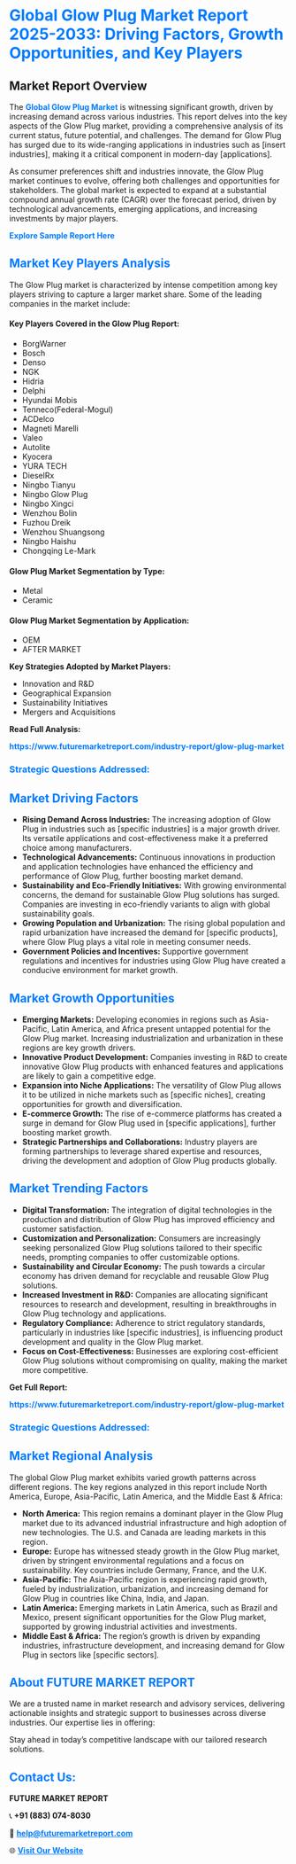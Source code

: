 <h1 style="color: #007BFF;">Global Glow Plug Market Report 2025-2033: Driving Factors, Growth Opportunities, and Key Players</h1>

<section id="overview">
<h2>Market Report Overview</h2>
<p>The <a href="https://www.futuremarketreport.com/industry-report/glow-plug-market" style="color: #007BFF; text-decoration: none;"><strong>Global Glow Plug Market</strong></a> is witnessing significant growth, driven by increasing demand across various industries. This report delves into the key aspects of the Glow Plug market, providing a comprehensive analysis of its current status, future potential, and challenges. The demand for Glow Plug has surged due to its wide-ranging applications in industries such as [insert industries], making it a critical component in modern-day [applications].</p>
<p>As consumer preferences shift and industries innovate, the Glow Plug market continues to evolve, offering both challenges and opportunities for stakeholders. The global market is expected to expand at a substantial compound annual growth rate (CAGR) over the forecast period, driven by technological advancements, emerging applications, and increasing investments by major players.</p>
</section>

<section id="overview">
<p><a href="https://www.futuremarketreport.com/request-sample/reportId=62967" style="color: #007BFF; text-decoration: none;"><strong>Explore Sample Report Here</strong></a></p>
</section>

<section id="key-players">
<h2 style="color: #007BFF;">Market Key Players Analysis</h2>
<p>The Glow Plug market is characterized by intense competition among key players striving to capture a larger market share. Some of the leading companies in the market include:</p>
<h4>Key Players Covered in the Glow Plug Report:</h4>
<ul><li>BorgWarner</li><li>Bosch</li><li>Denso</li><li>NGK</li><li>Hidria</li><li>Delphi</li><li>Hyundai Mobis</li><li>Tenneco(Federal-Mogul)</li><li>ACDelco</li><li>Magneti Marelli</li><li>Valeo</li><li>Autolite</li><li>Kyocera</li><li>YURA TECH</li><li>DieselRx</li><li>Ningbo Tianyu</li><li>Ningbo Glow Plug</li><li>Ningbo Xingci</li><li>Wenzhou Bolin</li><li>Fuzhou Dreik</li><li>Wenzhou Shuangsong</li><li>Ningbo Haishu</li><li>Chongqing Le-Mark</li></ul>
<h4>Glow Plug Market Segmentation by Type:</h4>
<ul><li>Metal</li><li>Ceramic</li></ul>

<h4>Glow Plug Market Segmentation by Application:</h4>
<ul><li>OEM</li><li>AFTER MARKET</li></ul>
<p><strong>Key Strategies Adopted by Market Players:</strong></p>
<ul>
<li>Innovation and R&D</li>
<li>Geographical Expansion</li>
<li>Sustainability Initiatives</li>
<li>Mergers and Acquisitions</li>
</ul>
</section>

<section>
<p><strong>Read Full Analysis: </strong></p><a href="https://www.futuremarketreport.com/industry-report/glow-plug-market" style="color: #007BFF; text-decoration: none;"><strong>https://www.futuremarketreport.com/industry-report/glow-plug-market</strong></a>
<h3 style="color: #007BFF;">Strategic Questions Addressed:</h3>
</section>

<section id="driving-factors">
<h2 style="color: #007BFF;">Market Driving Factors</h2>
<ul>
<li><strong>Rising Demand Across Industries:</strong> The increasing adoption of Glow Plug in industries such as [specific industries] is a major growth driver. Its versatile applications and cost-effectiveness make it a preferred choice among manufacturers.</li>
<li><strong>Technological Advancements:</strong> Continuous innovations in production and application technologies have enhanced the efficiency and performance of Glow Plug, further boosting market demand.</li>
<li><strong>Sustainability and Eco-Friendly Initiatives:</strong> With growing environmental concerns, the demand for sustainable Glow Plug solutions has surged. Companies are investing in eco-friendly variants to align with global sustainability goals.</li>
<li><strong>Growing Population and Urbanization:</strong> The rising global population and rapid urbanization have increased the demand for [specific products], where Glow Plug plays a vital role in meeting consumer needs.</li>
<li><strong>Government Policies and Incentives:</strong> Supportive government regulations and incentives for industries using Glow Plug have created a conducive environment for market growth.</li>
</ul>
</section>

<section id="growth-opportunities">
<h2 style="color: #007BFF;">Market Growth Opportunities</h2>
<ul>
<li><strong>Emerging Markets:</strong> Developing economies in regions such as Asia-Pacific, Latin America, and Africa present untapped potential for the Glow Plug market. Increasing industrialization and urbanization in these regions are key growth drivers.</li>
<li><strong>Innovative Product Development:</strong> Companies investing in R&D to create innovative Glow Plug products with enhanced features and applications are likely to gain a competitive edge.</li>
<li><strong>Expansion into Niche Applications:</strong> The versatility of Glow Plug allows it to be utilized in niche markets such as [specific niches], creating opportunities for growth and diversification.</li>
<li><strong>E-commerce Growth:</strong> The rise of e-commerce platforms has created a surge in demand for Glow Plug used in [specific applications], further boosting market growth.</li>
<li><strong>Strategic Partnerships and Collaborations:</strong> Industry players are forming partnerships to leverage shared expertise and resources, driving the development and adoption of Glow Plug products globally.</li>
</ul>
</section>

<section id="trending-factors">
<h2 style="color: #007BFF;">Market Trending Factors</h2>
<ul>
<li><strong>Digital Transformation:</strong> The integration of digital technologies in the production and distribution of Glow Plug has improved efficiency and customer satisfaction.</li>
<li><strong>Customization and Personalization:</strong> Consumers are increasingly seeking personalized Glow Plug solutions tailored to their specific needs, prompting companies to offer customizable options.</li>
<li><strong>Sustainability and Circular Economy:</strong> The push towards a circular economy has driven demand for recyclable and reusable Glow Plug solutions.</li>
<li><strong>Increased Investment in R&D:</strong> Companies are allocating significant resources to research and development, resulting in breakthroughs in Glow Plug technology and applications.</li>
<li><strong>Regulatory Compliance:</strong> Adherence to strict regulatory standards, particularly in industries like [specific industries], is influencing product development and quality in the Glow Plug market.</li>
<li><strong>Focus on Cost-Effectiveness:</strong> Businesses are exploring cost-efficient Glow Plug solutions without compromising on quality, making the market more competitive.</li>
</ul>
</section>

<section>
<p><strong>Get Full Report: </strong></p><a href="https://www.futuremarketreport.com/industry-report/glow-plug-market" style="color: #007BFF; text-decoration: none;"><strong>https://www.futuremarketreport.com/industry-report/glow-plug-market</strong></a>
<h3 style="color: #007BFF;">Strategic Questions Addressed:</h3>
</section>


<section id="regional-analysis">
<h2 style="color: #007BFF;">Market Regional Analysis</h2>
<p>The global Glow Plug market exhibits varied growth patterns across different regions. The key regions analyzed in this report include North America, Europe, Asia-Pacific, Latin America, and the Middle East & Africa:</p>
<ul>
<li><strong>North America:</strong> This region remains a dominant player in the Glow Plug market due to its advanced industrial infrastructure and high adoption of new technologies. The U.S. and Canada are leading markets in this region.</li>
<li><strong>Europe:</strong> Europe has witnessed steady growth in the Glow Plug market, driven by stringent environmental regulations and a focus on sustainability. Key countries include Germany, France, and the U.K.</li>
<li><strong>Asia-Pacific:</strong> The Asia-Pacific region is experiencing rapid growth, fueled by industrialization, urbanization, and increasing demand for Glow Plug in countries like China, India, and Japan.</li>
<li><strong>Latin America:</strong> Emerging markets in Latin America, such as Brazil and Mexico, present significant opportunities for the Glow Plug market, supported by growing industrial activities and investments.</li>
<li><strong>Middle East & Africa:</strong> The region’s growth is driven by expanding industries, infrastructure development, and increasing demand for Glow Plug in sectors like [specific sectors].</li>
</ul>
</section>

<footer>
<h2 style="color: #007BFF;">About FUTURE MARKET REPORT</h2>
<p>We are a trusted name in market research and advisory services, delivering actionable insights and strategic support to businesses across diverse industries. Our expertise lies in offering:</p>

<p>Stay ahead in today’s competitive landscape with our tailored research solutions.</p>

<h2 style="color: #007BFF;">Contact Us:</h2>
<p><strong>FUTURE MARKET REPORT</strong></p>
<p>📞 <strong>+91 (883) 074-8030</strong></p>
<p>📧 <strong><a href="mailto:help@futuremarketreport.com" style="color: #007BFF;">help@futuremarketreport.com</a></strong></p>
<p>🌐 <strong><a href="https://www.futuremarketreport.com/" style="color: #007BFF;">Visit Our Website</a></strong></p>
</footer>
